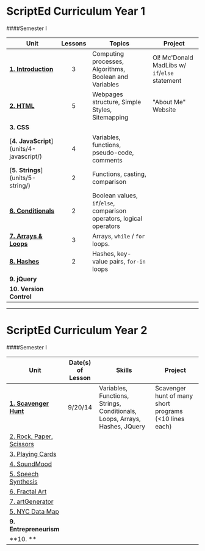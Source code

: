 ScriptEd Curriculum Year 1
===================
####Semester I

| Unit  | Lessons | Topics | Project | 
|-------|:-------:|------|--------------|
| [**1. Introduction**](units/1-introduction/)| 3 | Computing processes, Algorithms, Boolean and Variables | Ol! Mc'Donald MadLibs w/ `if`/`else` statement | N/A |
| [**2. HTML**](units/2-HTML/)| 5 | Webpages structure, Simple Styles, Sitemapping |"About Me" Website   |
| **3. CSS**|  |  |  | 
| [**4. JavaScript**] (units/4-javascript/) | 4 | Variables, functions, pseudo-code, comments |  | 
| [**5. Strings**] (units/5-string/) | 2  | Functions, casting, comparison |  | 
| [**6. Conditionals**](units/6-conditional/) | 2  | Boolean values, `if`/`else`, comparison operators, logical operators | | 
| [**7. Arrays & Loops**](units/7-array-loop/) | 3  | Arrays, `while` / `for` loops. | | 
| [**8. Hashes**](units/8-hash) | 2  | Hashes, key-value pairs, `for-in` loops  |  | 
| **9. jQuery** |  |  |  |
| **10. Version Control** |   | | 
  
  
---

ScriptEd Curriculum Year 2
=========================
####Semester I

| Unit  | Date(s) of Lesson | Skills | Project | 
|-------|:-------:|------|--------------|
| [**1. Scavenger Hunt**](unitsYear2/1-JShunt)| 9/20/14 | Variables, Functions, Strings, Conditionals, Loops, Arrays, Hashes, JQuery | Scavenger hunt of many short programs (<10 lines each) |
| [2. Rock, Paper, Scissors](unitsYear2/2-RPS)|  |  |  |
| [3. Playing Cards](unitsYear2/3-playingCards)|  |  |  | 
| [4. SoundMood](unitsYear2/4-soundMood) |  |  |  | 
| [5. Speech Synthesis](unitsYear2/5-speechSynthesis) |   |  |  | 
| [6. Fractal Art](unitsYear2/6-fractalArt)|   |  | | 
| [7. artGenerator](unitsYear2/7-artGenerator) |   |  | | 
| [5. NYC Data Map](unitsYear2/8-dataMap) |   |   |  | 
| **9. Entrepreneurism** |  |  |  |
| **10. ** |   | | 
